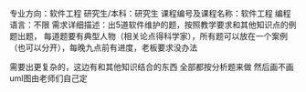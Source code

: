 专业方向：软件工程
研究生/本科：研究生
课程编号及课程名称：软件工程
编程语言：不限
需求详细描述：出5道软件维护的题，按照教学要求和其他知识点的例题出题，
           每道题要有典型人物（相关论点得科学家），所有题可以放在一个案例（也可以分开），每晚九点前有进度，老板要求没办法

需要出更复杂的，这边有和其他知识结合的东西
全部都按分析题来做
然后画不画uml图由老师们自己定
